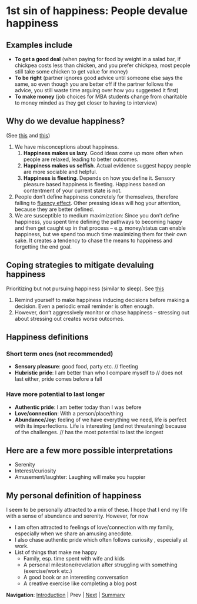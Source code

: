 # 1st sin of happiness: People devalue happiness

## Examples include
* **To get a good deal** (when paying for food by weight in a salad bar, if chickpea costs less than chicken, and you prefer chickpea, most people still take some chicken to get value for money)
* **To be right** (partner ignores good advice until someone else says the same, so even though you are better off if the partner follows the advice, you still waste time arguing over how you suggested it first)
* **To make money** (job choices for MBA students change from charitable to money minded as they get closer to having to interview)

## Why do we devalue happiness? 
(See [this](https://drive.google.com/file/d/0BwIqtIuMQ8zwUmQ3SXBBdzRJeXc/view) and [this](https://drive.google.com/file/d/0BwIqtIuMQ8zwUmQ3SXBBdzRJeXc/view))
1.	We have misconceptions about happiness. 
    1. **Happiness makes us lazy**. Good ideas come up more often when people are relaxed, leading to better outcomes.
    2. **Happiness makes us selfish**. Actual evidence suggest happy people are more sociable and helpful.
    3. **Happiness is fleeting**. Depends on how you define it. Sensory pleasure based happiness is fleeting. Happiness based on contentment of your current state is not.
2.	People don’t define happiness concretely for themselves, therefore falling to [fluency effect](https://en.wikipedia.org/wiki/Fluency_heuristic). Other pressing ideas will hog your attention, because they are better defined.
3.	We are susceptible to medium maximization: Since you don’t define happiness, you spent time defining the pathways to becoming happy and then get caught up in that process – e.g. money/status can enable happiness, but we spend too much time maximizing them for their own sake. It creates a tendency to chase the means to happiness and forgetting the end goal.

## Coping strategies to mitigate devaluing happiness
Prioritizing but not pursuing happiness (similar to sleep). See [this](https://drive.google.com/file/d/0BwIqtIuMQ8zwN24xbUIzenh1OFE/view) 
1. Remind yourself to make happiness inducing decisions before making a decision. Even a periodic email reminder is often enough.
2. However, don’t aggressively monitor or chase happiness – stressing out about stressing out creates worse outcomes.

## Happiness definitions
### Short term ones (not recommended)
* **Sensory pleasure**: good food, party etc. // fleeting
* **Hubristic pride**: I am better than who I compare myself to // does not last either, pride comes before a fall

### Have more potential to last longer
* **Authentic pride**: I am better today than I was before
* **Love/connection**: With a person/place/thing
* **Abundance/Joy**: feeling of we have everything we need, life is perfect with its imperfections. Life is interesting (and not threatening) because of the challenges. // has the most potential to last the longest

## Here are a few more possible interpretations
* Serenity
* Interest/curiosity
* Amusement/laughter: Laughing will make you happier

## My personal definition of happiness
I seem to be personally attracted to a mix of these. 
I hope that I end my life with a sense of abundance and serenity. However, for now 
* I am often attracted to feelings of love/connection with my family, especially when we share an amusing anecdote.
* I also chase authentic pride which often follows curiosity , especially at work.
* List of things that make me happy
  * Family, esp. time spent with wife and kids
  * A personal milestone/revelation after struggling with something (exercise/work etc.)
  * A good book or an interesting conversation
  * A creative exercise like completing a blog post

**Navigation**: [Introduction](Introduction.md) | Prev | [Next](Sin2.md) | [Summary](Summary.md)